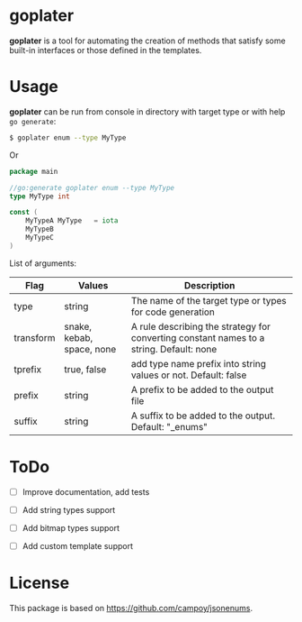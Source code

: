 # goplater

**goplater** is a tool for automating the creation of methods that satisfy some built-in interfaces or those defined in the templates.

# Usage 

**goplater** can be run from console in directory with target type or with help `go generate`:

```bash
$ goplater enum --type MyType
``` 

Or

``` go
package main

//go:generate goplater enum --type MyType
type MyType int 

const (
	MyTypeA MyType   = iota
	MyTypeB
	MyTypeC
)
```

List of arguments:

| Flag | Values | Description |
| ---- | ------ | ----------- |
| type | string | The name of the target type or types for code generation |
| transform | snake, kebab, space, none | A rule describing the strategy for converting constant names to a string. Default: none|
| tprefix | true, false | add type name prefix into string values or not. Default: false |
| prefix | string |  A prefix to be added to the output file |
| suffix | string |  A suffix to be added to the output. Default: "_enums"|

# ToDo

- [ ] Improve documentation, add tests
- [ ] Add string types support 
- [ ] Add bitmap types support
- [ ] Add custom template support


# License

This package is based on https://github.com/campoy/jsonenums.